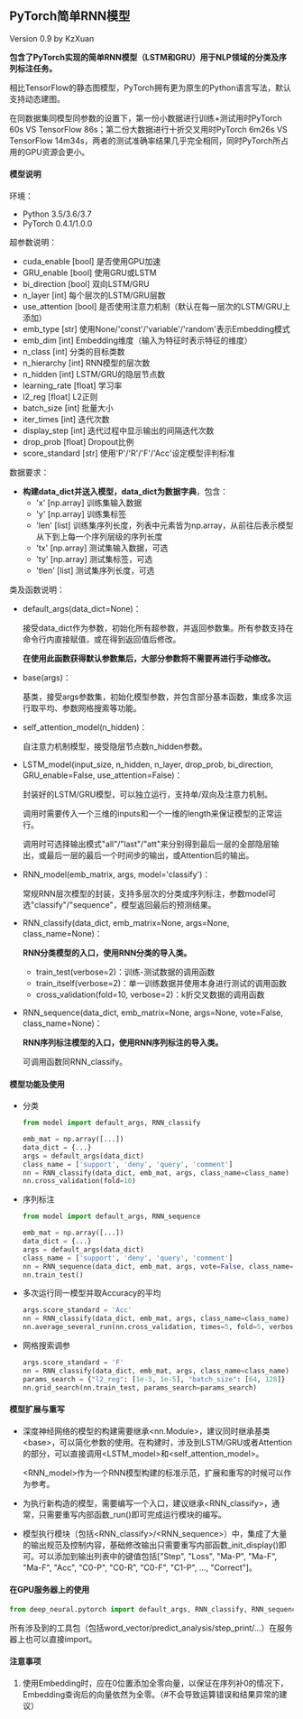 ## PyTorch简单RNN模型

Version 0.9 by KzXuan

**包含了PyTorch实现的简单RNN模型（LSTM和GRU）用于NLP领域的分类及序列标注任务。**

相比TensorFlow的静态图模型，PyTorch拥有更为原生的Python语言写法，默认支持动态建图。

在同数据集同模型同参数的设置下，第一份小数据进行训练+测试用时PyTorch 60s VS TensorFlow 86s；第二份大数据进行十折交叉用时PyTorch 6m26s VS TensorFlow 14m34s，两者的测试准确率结果几乎完全相同，同时PyTorch所占用的GPU资源会更小。



#### 模型说明

环境：

* Python 3.5/3.6/3.7
* PyTorch 0.4.1/1.0.0

超参数说明：

- cuda_enable [bool]	是否使用GPU加速
- GRU_enable [bool]	使用GRU或LSTM
- bi_direction [bool]	双向LSTM/GRU
- n_layer [int]			每个层次的LSTM/GRU层数
- use_attention [bool]	是否使用注意力机制（默认在每一层次的LSTM/GRU上添加）
- emb_type [str]		使用None/'const'/'variable'/'random'表示Embedding模式
- emb_dim [int]		Embedding维度（输入为特征时表示特征的维度）
- n_class [int]			分类的目标类数
- n_hierarchy [int]		RNN模型的层次数
- n_hidden [int]		LSTM/GRU的隐层节点数
- learning_rate [float]	学习率
- l2_reg [float]			L2正则
- batch_size [int]		批量大小
- iter_times [int]		迭代次数
- display_step [int]		迭代过程中显示输出的间隔迭代次数
- drop_prob [float]		Dropout比例
- score_standard [str]	使用'P'/'R'/'F'/'Acc'设定模型评判标准

数据要求：

- **构建data_dict并送入模型，data_dict为数据字典**，包含：
  - 'x' [np.array]		训练集输入数据
  - 'y' [np.array]		训练集标签
  - 'len' [list]		训练集序列长度，列表中元素皆为np.array，从前往后表示模型从下到上每一个序列层级的序列长度
  - 'tx' [np.array]	测试集输入数据，可选
  - 'ty' [np.array]	测试集标签，可选
  - 'tlen' [list]		测试集序列长度，可选

类及函数说明：

* default_args(data_dict=None)：

  接受data_dict作为参数，初始化所有超参数，并返回参数集。所有参数支持在命令行内直接赋值，或在得到返回值后修改。

  **在使用此函数获得默认参数集后，大部分参数将不需要再进行手动修改。**

* base(args)：

  基类，接受args参数集，初始化模型参数，并包含部分基本函数，集成多次运行取平均、参数网格搜索等功能。

* self_attention_model(n_hidden)：

  自注意力机制模型，接受隐层节点数n_hidden参数。

* LSTM_model(input_size, n_hidden, n_layer, drop_prob, bi_direction, GRU_enable=False, use_attention=False)：

  封装好的LSTM/GRU模型，可以独立运行，支持单/双向及注意力机制。

  调用时需要传入一个三维的inputs和一个一维的length来保证模型的正常运行。

  调用时可选择输出模式"all"/"last"/"att"来分别得到最后一层的全部隐层输出，或最后一层的最后一个时间步的输出，或Attention后的输出。

* RNN_model(emb_matrix, args, model='classify')：

  常规RNN层次模型的封装，支持多层次的分类或序列标注，参数model可选"classify"/"sequence"，模型返回最后的预测结果。

* RNN_classify(data_dict, emb_matrix=None, args=None, class_name=None)：

  **RNN分类模型的入口，使用RNN分类的导入类。**

  * train_test(verbose=2)：训练-测试数据的调用函数
  * train_itself(verbose=2)：单一训练数据并使用本身进行测试的调用函数
  * cross_validation(fold=10, verbose=2)：k折交叉数据的调用函数

* RNN_sequence(data_dict, emb_matrix=None, args=None, vote=False, class_name=None)：

  **RNN序列标注模型的入口，使用RNN序列标注的导入类。**

  可调用函数同RNN_classify。



#### 模型功能及使用

* 分类

  ```python
  from model import default_args, RNN_classify
  
  emb_mat = np.array([...])
  data_dict = {...}
  args = default_args(data_dict)
  class_name = ['support', 'deny', 'query', 'comment']
  nn = RNN_classify(data_dict, emb_mat, args, class_name=class_name)
  nn.cross_validation(fold=10)
  ```

* 序列标注

  ```python
  from model import default_args, RNN_sequence
  
  emb_mat = np.array([...])
  data_dict = {...}
  args = default_args(data_dict)
  class_name = ['support', 'deny', 'query', 'comment']
  nn = RNN_sequence(data_dict, emb_mat, args, vote=False, class_name=class_name)
  nn.train_test()
  ```

* 多次运行同一模型并取Accuracy的平均

  ```python
  args.score_standard = 'Acc'
  nn = RNN_classify(data_dict, emb_mat, args, class_name=class_name)
  nn.average_several_run(nn.cross_validation, times=5, fold=5, verbose=2)
  ```

* 网格搜索调参

  ```python
  args.score_standard = 'F'
  nn = RNN_classify(data_dict, emb_mat, args, class_name=class_name)
  params_search = {"l2_reg": [1e-3, 1e-5], "batch_size": [64, 128]}
  nn.grid_search(nn.train_test, params_search=params_search)
  ```



#### 模型扩展与重写

* 深度神经网络的模型的构建需要继承\<nn.Module\>，建议同时继承基类\<base\>，可以简化参数的使用。在构建时，涉及到LSTM/GRU或者Attention的部分，可以直接调用\<LSTM_model\>和\<self_attention_model\>。

  \<RNN_model\>作为一个RNN模型构建的标准示范，扩展和重写的时候可以作为参考。

* 为执行新构造的模型，需要编写一个入口，建议继承\<RNN_classify\>，通常，只需要重写内部函数_run()即可完成运行模块的编写。
* 模型执行模块（包括\<RNN_classify>/\<RNN_sequence>）中，集成了大量的输出规范及控制内容，基础修改输出只需要重写内部函数_init_display()即可。可以添加到输出列表中的键值包括["Step", "Loss", "Ma-P", "Ma-F", "Ma-F", "Acc", "C0-P", "C0-R", "C0-F", "C1-P", …, "Correct"]。



#### 在GPU服务器上的使用

```python
from deep_neural.pytorch import default_args, RNN_classify, RNN_sequence
```

所有涉及到的工具包（包括word_vector/predict_analysis/step_print/…）在服务器上也可以直接import。



#### 注意事项

1. 使用Embedding时，应在0位置添加全零向量，以保证在序列补0的情况下，Embedding查询后的向量依然为全零。（#不会导致运算错误和结果异常的建议）

